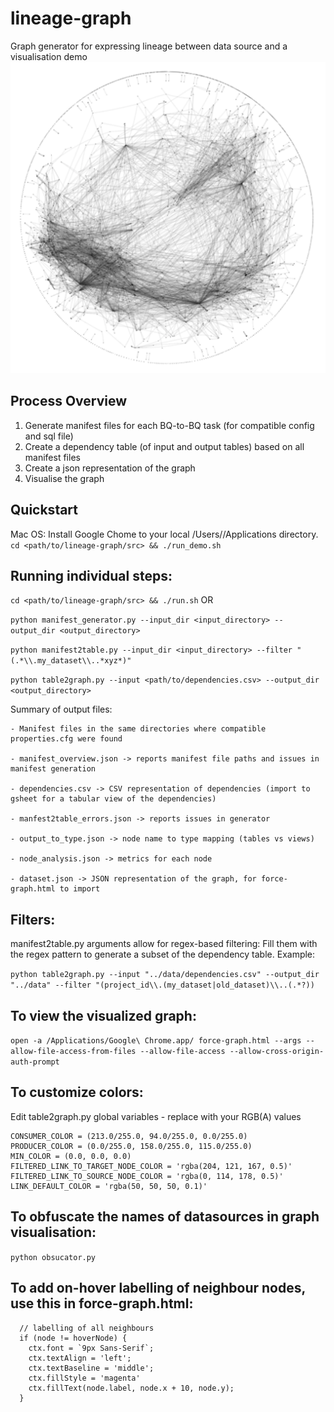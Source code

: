 # lineage-graph
Graph generator for expressing lineage between data source and a visualisation demo
![image info](graph.png)

## Process Overview
1) Generate manifest files for each BQ-to-BQ task (for compatible config and sql file)
2) Create a dependency table (of input and output tables) based on all manifest files
3) Create a json representation of the graph
4) Visualise the graph

## Quickstart
Mac OS: Install Google Chome to your local /Users/<username>/Applications directory.
`cd <path/to/lineage-graph/src> && ./run_demo.sh`

## Running individual steps:
`cd <path/to/lineage-graph/src> && ./run.sh` OR

`python manifest_generator.py --input_dir <input_directory> --output_dir <output_directory>`

`python manifest2table.py --input_dir <input_directory> --filter "(.*\\.my_dataset\\..*xyz*)"`

`python table2graph.py --input <path/to/dependencies.csv> --output_dir <output_directory>`

Summary of output files:

	- Manifest files in the same directories where compatible properties.cfg were found

	- manifest_overview.json -> reports manifest file paths and issues in manifest generation

	- dependencies.csv -> CSV representation of dependencies (import to gsheet for a tabular view of the dependencies)

	- manfest2table_errors.json -> reports issues in generator

	- output_to_type.json -> node name to type mapping (tables vs views)

	- node_analysis.json -> metrics for each node

	- dataset.json -> JSON representation of the graph, for force-graph.html to import

## Filters:
manifest2table.py arguments allow for regex-based filtering:
Fill them with the regex pattern to generate a subset of the dependency table. Example:

`python table2graph.py --input "../data/dependencies.csv" --output_dir "../data" --filter "(project_id\\.(my_dataset|old_dataset)\\..(.*?))`

## To view the visualized graph:
`open -a /Applications/Google\ Chrome.app/ force-graph.html --args --allow-file-access-from-files --allow-file-access --allow-cross-origin-auth-prompt`

## To customize colors:
Edit table2graph.py global variables - replace with your RGB(A) values
```
CONSUMER_COLOR = (213.0/255.0, 94.0/255.0, 0.0/255.0)
PRODUCER_COLOR = (0.0/255.0, 158.0/255.0, 115.0/255.0) 
MIN_COLOR = (0.0, 0.0, 0.0)
FILTERED_LINK_TO_TARGET_NODE_COLOR = 'rgba(204, 121, 167, 0.5)'
FILTERED_LINK_TO_SOURCE_NODE_COLOR = 'rgba(0, 114, 178, 0.5)'
LINK_DEFAULT_COLOR = 'rgba(50, 50, 50, 0.1)'
```

## To obfuscate the names of datasources in graph visualisation:
`python obsucator.py`

## To add on-hover labelling of neighbour nodes, use this in force-graph.html:
```
  // labelling of all neighbours
  if (node != hoverNode) {
    ctx.font = `9px Sans-Serif`;
    ctx.textAlign = 'left';
    ctx.textBaseline = 'middle';
    ctx.fillStyle = 'magenta'
    ctx.fillText(node.label, node.x + 10, node.y);
  }
```
